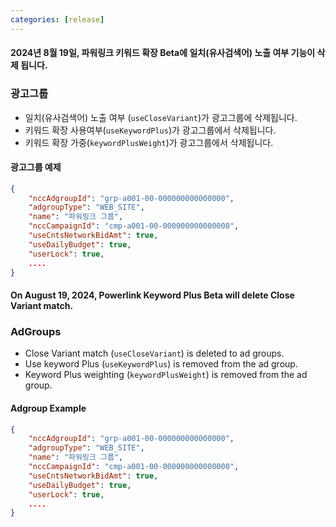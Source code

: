```yaml
---
categories: [release]
---
```


#### 2024년 8월 19일, 파워링크 키워드 확장 Beta에 일치(유사검색어) 노출 여부 기능이 삭제 됩니다.

### 광고그룹
* 일치(유사검색어) 노출 여부 (`useCloseVariant`)가 광고그룹에 삭제됩니다.
* 키워드 확장 사용여부(`useKeywordPlus`)가 광고그룹에서 삭제됩니다.
* 키워드 확장 가중(`keywordPlusWeight`)가 광고그룹에서 삭제됩니다.

#### 광고그룹 예제
```json
{
    "nccAdgroupId": "grp-a001-00-000000000000000",
    "adgroupType": "WEB_SITE",
    "name": "파워링크 그룹",
    "nccCampaignId": "cmp-a001-00-000000000000000",
    "useCntsNetworkBidAmt": true,
    "useDailyBudget": true,
    "userLock": true,
    ....
}
```


#### On August 19, 2024, Powerlink Keyword Plus Beta will delete Close Variant match.

### AdGroups
* Close Variant match (`useCloseVariant`) is deleted to ad groups.
* Use keyword Plus (`useKeywordPlus`) is removed from the ad group.
* Keyword Plus weighting (`keywordPlusWeight`) is removed from the ad group.

#### Adgroup Example

```json
{
    "nccAdgroupId": "grp-a001-00-000000000000000",
    "adgroupType": "WEB_SITE",
    "name": "파워링크 그룹",
    "nccCampaignId": "cmp-a001-00-000000000000000",
    "useCntsNetworkBidAmt": true,
    "useDailyBudget": true,
    "userLock": true,
    ....
}
```
